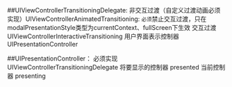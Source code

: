 ##UIViewControllerTransitioningDelegate:
    非交互过渡（自定义过渡动画必须实现）UIViewControllerAnimatedTransitioning: `必须`禁止交互过渡，只在modalPresentationStyle类型为currentContext、fullScreen下生效
    交互过渡 UIViewControllerInteractiveTransitioning
    用户界面表示控制器 UIPresentationController
 
##UIPresentationController：
    必须实现UIViewControllerTransitioningDelegate
    将要显示的控制器 presented
    当前控制器 presenting

